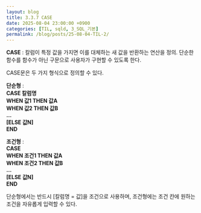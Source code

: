 ```yaml
---
layout: blog
title: 3.3.7 CASE
date: 2025-08-04 23:00:00 +0900
categories: [TIL, sqld, 3_SQL_기본]
permalink: /blog/posts/25-08-04-TIL-2/
---
```


**CASE** : 칼럼이 특정 값을 가지면 이를 대체하는 새 값을 반환하는 연산을 정의. 단순한 함수를 함수가 아닌 구문으로 사용자가 구현할 수 있도록 한다.

CASE문은 두 가지 형식으로 정의할 수 있다.

**단순형** :<br>
<b>CASE 칼럼명<br>
WHEN 값1 THEN 값A<br>
WHEN 값2 THEN 값B<br>
...<br>
[ELSE 값N]<br>
END</b>

**조건형** :<br>
<b>CASE<br>
WHEN 조건1 THEN 값A<br>
WHEN 조건2 THEN 값B<br>
...<br>
[ELSE 값N]<br>
END</b>

단순형에서는 반드시 [칼럼명 = 값]을 조건으로 사용하며, 조건형에는 조건 칸에 원하는 조건을 자유롭게 입력할 수 있다.
